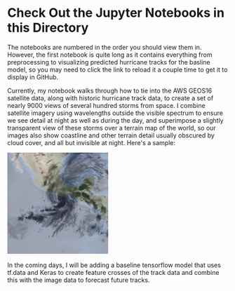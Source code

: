 # Check Out the Jupyter Notebooks in this Directory

The notebooks are numbered in the order you should view them in. However, the first notebook is quite long as it contains everything from preprocessing to visualizing predicted hurricane tracks for the basline model, so you may need to click the link to reload it a couple time to get it to display in GitHub. 

Currently, my notebook walks through how to tie into the AWS GEOS16 satellite data, along with historic hurricane track data, to create a set of nearly 9000 views of several hundred storms from space. I combine satellite imagery using wavelengths outside the visible spectrum to ensure we see detail at night as well as during the day, and superimpose a slightly transparent view of these storms over a terrain map of the world, so our images also show coastline and other terrain detail usually obscured by cloud cover, and all but invisible at night. Here's a sample:

![image](https://github.com/M00NSH0T/Hurricanes/blob/master/2021%20update/storm_centered/centered_2017152N14262_20171523.png)

In the coming days, I will be adding a baseline tensorflow model that uses tf.data and Keras to create feature crosses of the track data and combine this with the image data to forecast future tracks. 


